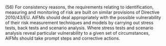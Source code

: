(56) For consistency reasons, the requirements relating to identification, measuring and monitoring of risk are built on similar provisions of Directive 2010/43/EU. AIFMs should deal appropriately with the possible vulnerability of their risk measurement techniques and models by carrying out stress tests, back tests and scenario analysis. Where stress tests and scenario analysis reveal particular vulnerability to a given set of circumstances, AIFMs should take prompt steps and corrective actions.